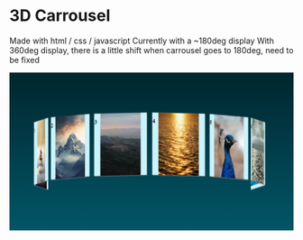 # 3D Carrousel

Made with html / css / javascript
Currently with a ~180deg display
With 360deg display, there is a little shift when carrousel goes to 180deg, need to be fixed

![preview](./preview.png)